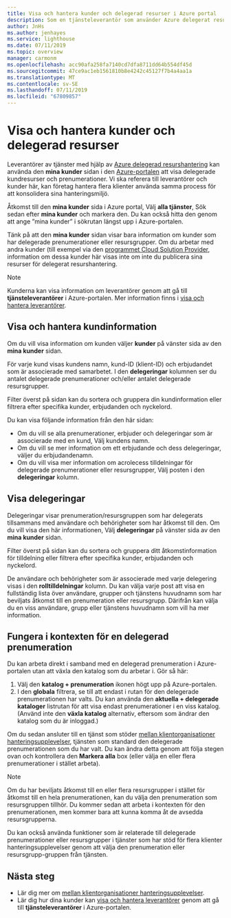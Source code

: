 ```yaml
---
title: Visa och hantera kunder och delegerad resurser i Azure portal
description: Som en tjänsteleverantör som använder Azure delegerat resurshantering, kan du visa alla dina delegerade kundresurser och prenumerationer genom att gå till mina kunder i Azure-portalen.
author: JnHs
ms.author: jenhayes
ms.service: lighthouse
ms.date: 07/11/2019
ms.topic: overview
manager: carmonm
ms.openlocfilehash: acc90afa258fa7140cd7dfa8711dd64b554df45d
ms.sourcegitcommit: 47ce9ac1eb1561810b8e4242c45127f7b4a4aa1a
ms.translationtype: MT
ms.contentlocale: sv-SE
ms.lasthandoff: 07/11/2019
ms.locfileid: "67809857"
---
```

# <a name="view-and-manage-customers-and-delegated-resources"></a>Visa och hantera kunder och delegerad resurser

Leverantörer av tjänster med hjälp av [Azure delegerad resurshantering](../concepts/azure-delegated-resource-management.md) kan använda den **mina kunder** sidan i den [Azure-portalen](https://portal.azure.com) att visa delegerade kundresurser och prenumerationer. Vi ska referera till leverantörer och kunder här, kan företag hantera flera klienter använda samma process för att konsolidera sina hanteringsmiljö.

Åtkomst till den **mina kunder** sida i Azure portal, Välj **alla tjänster**, Sök sedan efter **mina kunder** och markera den. Du kan också hitta den genom att ange ”mina kunder” i sökrutan längst upp i Azure-portalen.

Tänk på att den **mina kunder** sidan visar bara information om kunder som har delegerade prenumerationer eller resursgrupper. Om du arbetar med andra kunder (till exempel via den [programmet Cloud Solution Provider](https://docs.microsoft.com/partner-center/csp-overview), information om dessa kunder här visas inte om inte du publicera sina resurser för delegerat resurshantering.

> [!NOTE]
> Kunderna kan visa information om leverantörer genom att gå till **tjänsteleverantörer** i Azure-portalen. Mer information finns i [visa och hantera leverantörer](view-manage-service-providers.md).

## <a name="view-and-manage-customer-details"></a>Visa och hantera kundinformation

Om du vill visa information om kunden väljer **kunder** på vänster sida av den **mina kunder** sidan.

För varje kund visas kundens namn, kund-ID (klient-ID) och erbjudandet som är associerade med samarbetet. I den **delegeringar** kolumnen ser du antalet delegerade prenumerationer och/eller antalet delegerade resursgrupper.

Filter överst på sidan kan du sortera och gruppera din kundinformation eller filtrera efter specifika kunder, erbjudanden och nyckelord.

Du kan visa följande information från den här sidan:

- Om du vill se alla prenumerationer, erbjuder och delegeringar som är associerade med en kund, Välj kundens namn.
- Om du vill se mer information om ett erbjudande och dess delegeringar, väljer du erbjudandenamn.
- Om du vill visa mer information om acrolecess tilldelningar för delegerade prenumerationer eller resursgrupper, Välj posten i den **delegeringar** kolumn.

## <a name="view-delegations"></a>Visa delegeringar

Delegeringar visar prenumeration/resursgruppen som har delegerats tillsammans med användare och behörigheter som har åtkomst till den. Om du vill visa den här informationen, Välj **delegeringar** på vänster sida av den **mina kunder** sidan.

Filter överst på sidan kan du sortera och gruppera ditt åtkomstinformation för tilldelning eller filtrera efter specifika kunder, erbjudanden och nyckelord.

De användare och behörigheter som är associerade med varje delegering visas i den **rolltilldelningar** kolumn. Du kan välja varje post att visa en fullständig lista över användare, grupper och tjänstens huvudnamn som har beviljats åtkomst till en prenumeration eller resursgrupp. Därifrån kan välja du en viss användare, grupp eller tjänstens huvudnamn som vill ha mer information.

## <a name="work-in-the-context-of-a-delegated-subscription"></a>Fungera i kontexten för en delegerad prenumeration

Du kan arbeta direkt i samband med en delegerad prenumeration i Azure-portalen utan att växla den katalog som du arbetar i. Gör så här:

1. Välj den **katalog + prenumeration** ikonen högt upp på Azure-portalen.
2. I den **globala** filtrera, se till att endast i rutan för den delegerade prenumerationen har valts. Du kan använda den **aktuella + delegerade kataloger** listrutan för att visa endast prenumerationer i en viss katalog. (Använd inte den **växla katalog** alternativ, eftersom som ändrar den katalog som du är inloggad.)

Om du sedan ansluter till en tjänst som stöder [mellan klientorganisationer hanteringsupplevelser](../concepts/cross-tenant-management-experience.md), tjänsten som standard den delegerade prenumerationen som du har valt. Du kan ändra detta genom att följa stegen ovan och kontrollera den **Markera alla** box (eller välja en eller flera prenumerationer i stället arbeta).

> [!NOTE]
> Om du har beviljats åtkomst till en eller flera resursgrupper i stället för åtkomst till en hela prenumerationen, kan du välja den prenumeration som resursgruppen tillhör. Du kommer sedan att arbeta i kontexten för den prenumerationen, men kommer bara att kunna komma åt de avsedda resursgrupperna.

Du kan också använda funktioner som är relaterade till delegerade prenumerationer eller resursgrupper i tjänster som har stöd för flera klienter hanteringsupplevelser genom att välja den prenumeration eller resursgrupp-gruppen från tjänsten.

## <a name="next-steps"></a>Nästa steg

- Lär dig mer om [mellan klientorganisationer hanteringsupplevelser](../concepts/cross-tenant-management-experience.md).
- Lär dig hur dina kunder kan [visa och hantera leverantörer](view-manage-service-providers.md) genom att gå till **tjänsteleverantörer** i Azure-portalen.
